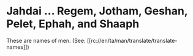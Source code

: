 # Jahdai ... Regem, Jotham, Geshan, Pelet, Ephah, and Shaaph

These are names of men. (See: [[rc://en/ta/man/translate/translate-names]])